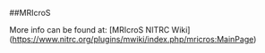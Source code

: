##MRIcroS

More info can be found at:
[MRIcroS NITRC Wiki] (https://www.nitrc.org/plugins/mwiki/index.php/mricros:MainPage)
